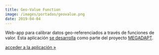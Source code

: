 ```yaml
---
title: Geo-Value Function
image: /images/portadas/geovalue.png
date: 2019-04-04
---
```



Web-app para calibrar datos geo-referenciados a través de funciones de valor.
Esta aplicación [se desarrolla](https://github.com/sostenibilidad-unam/geo-value-function)
como parte del proyecto [MEGADAPT](http://megadapt.weebly.com).


<a href="http://gvf.magrat.mine.nu/" class="btn btn-default" role="button">
acceder a la aplicación &raquo;</a>





